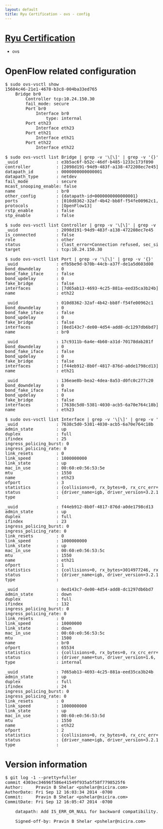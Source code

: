 ```yaml
---
layout: default
title: Ryu Certification - ovs - config
---
```

# [Ryu Certification](http://osrg.github.io/ryu/certification.html)
* ovs 

# OpenFlow related configuration
<pre>
$ sudo ovs-vsctl show
15604c46-21e1-4678-b3c8-004ba33ed765
    Bridge br0
        Controller tcp:10.24.150.30
        fail_mode: secure
        Port br0
            Interface br0
                type: internal
        Port eth23
            Interface eth23
        Port eth21
            Interface eth21
        Port eth22
            Interface eth22

$ sudo ovs-vsctl list Bridge | grep -v '\[\]' | grep -v '{}'
_uuid               : e3b5ac6f-b52c-46df-b485-1233c173f890
controller          : [2098d191-94d9-483f-a138-472208ec7e45]
datapath_id         : 0000000000000001
datapath_type       : netdev
fail_mode           : secure
mcast_snooping_enable: false
name                : br0
other_config        : {datapath-id=0000000000000001}
ports               : [010d8362-32af-4b42-bb8f-f54fe00962c1, 136eae8b-bea2-4dea-8a53-d0fc0c277c20, 17c9311b-6a4e-4b60-a31d-70178dab281f, efb5be9d-b70b-44cb-a37f-de1a5d603d00]
protocols           : [OpenFlow13]
rstp_enable         : false
stp_enable          : false

$ sudo ovs-vsctl list Controller | grep -v '\[\]' | grep -v '{}'
_uuid               : 2098d191-94d9-483f-a138-472208ec7e45
is_connected        : false
role                : other
status              : {last_error=Connection refused, sec_since_connect=682, sec_since_disconnect=4, state=BACKOFF}
target              : tcp:10.24.150.30

$ sudo ovs-vsctl list Port | grep -v '\[\]' | grep -v '{}'
_uuid               : efb5be9d-b70b-44cb-a37f-de1a5d603d00
bond_downdelay      : 0
bond_fake_iface     : false
bond_updelay        : 0
fake_bridge         : false
interfaces          : [7d65ab13-4693-4c25-881a-eed35ca3b24b]
name                : eth22

_uuid               : 010d8362-32af-4b42-bb8f-f54fe00962c1
bond_downdelay      : 0
bond_fake_iface     : false
bond_updelay        : 0
fake_bridge         : false
interfaces          : [0ed143c7-de00-4d54-add8-dc1297db6bd7]
name                : br0

_uuid               : 17c9311b-6a4e-4b60-a31d-70178dab281f
bond_downdelay      : 0
bond_fake_iface     : false
bond_updelay        : 0
fake_bridge         : false
interfaces          : [f44eb912-8b0f-4817-876d-a0de1798cd13]
name                : eth21

_uuid               : 136eae8b-bea2-4dea-8a53-d0fc0c277c20
bond_downdelay      : 0
bond_fake_iface     : false
bond_updelay        : 0
fake_bridge         : false
interfaces          : [7638c5d0-5381-4030-acb5-6a70e764c18b]
name                : eth23

$ sudo ovs-vsctl list Interface | grep -v '\[\]' | grep -v '{}'
_uuid               : 7638c5d0-5381-4030-acb5-6a70e764c18b
admin_state         : up
duplex              : full
ifindex             : 25
ingress_policing_burst: 0
ingress_policing_rate: 0
link_resets         : 0
link_speed          : 1000000000
link_state          : up
mac_in_use          : 00:60:e0:56:53:5e
mtu                 : 1550
name                : eth23
ofport              : 3
statistics          : {collisions=0, rx_bytes=0, rx_crc_err=0, rx_dropped=0, rx_errors=0, rx_frame_err=0, rx_over_err=0, rx_packets=0, tx_bytes=1014822704, tx_dropped=0, tx_errors=0, tx_packets=3539860}
status              : {driver_name=igb, driver_version=3.2.10-k, firmware_version=2.10-9}
type                : 

_uuid               : f44eb912-8b0f-4817-876d-a0de1798cd13
admin_state         : up
duplex              : full
ifindex             : 23
ingress_policing_burst: 0
ingress_policing_rate: 0
link_resets         : 0
link_speed          : 1000000000
link_state          : up
mac_in_use          : 00:60:e0:56:53:5c
mtu                 : 1550
name                : eth21
ofport              : 1
statistics          : {collisions=0, rx_bytes=3014977246, rx_crc_err=0, rx_dropped=0, rx_errors=0, rx_frame_err=0, rx_over_err=0, rx_packets=65041889, tx_bytes=0, tx_dropped=0, tx_errors=0, tx_packets=0}
status              : {driver_name=igb, driver_version=3.2.10-k, firmware_version=2.10-9}
type                : 

_uuid               : 0ed143c7-de00-4d54-add8-dc1297db6bd7
admin_state         : down
duplex              : full
ifindex             : 132
ingress_policing_burst: 0
ingress_policing_rate: 0
link_resets         : 0
link_speed          : 10000000
link_state          : down
mac_in_use          : 00:60:e0:56:53:5c
mtu                 : 1500
name                : br0
ofport              : 65534
statistics          : {collisions=0, rx_bytes=0, rx_crc_err=0, rx_dropped=0, rx_errors=0, rx_frame_err=0, rx_over_err=0, rx_packets=0, tx_bytes=0, tx_dropped=0, tx_errors=0, tx_packets=0}
status              : {driver_name=tun, driver_version=1.6, firmware_version=N/A}
type                : internal

_uuid               : 7d65ab13-4693-4c25-881a-eed35ca3b24b
admin_state         : up
duplex              : full
ifindex             : 24
ingress_policing_burst: 0
ingress_policing_rate: 0
link_resets         : 0
link_speed          : 1000000000
link_state          : up
mac_in_use          : 00:60:e0:56:53:5d
mtu                 : 1550
name                : eth22
ofport              : 2
statistics          : {collisions=0, rx_bytes=0, rx_crc_err=0, rx_dropped=0, rx_errors=0, rx_frame_err=0, rx_over_err=0, rx_packets=0, tx_bytes=3539999164, tx_dropped=0, tx_errors=0, tx_packets=45327354}
status              : {driver_name=igb, driver_version=3.2.10-k, firmware_version=2.10-9}
type                : 
</pre>

# Version information
<pre>
$ git log -1 --pretty=fuller
commit 4303ec34696f586e41549f935a5f58f7798525f6
Author:     Pravin B Shelar &lt;pshelar@nicira.com&gt;
AuthorDate: Fri Sep 12 16:03:34 2014 -0700
Commit:     Pravin B Shelar &lt;pshelar@nicira.com&gt;
CommitDate: Fri Sep 12 16:05:47 2014 -0700

    datapath: Add IS_ERR_OR_NULL for backward compatibility.
    
    Signed-off-by: Pravin B Shelar &lt;pshelar@nicira.com&gt;
</pre>
